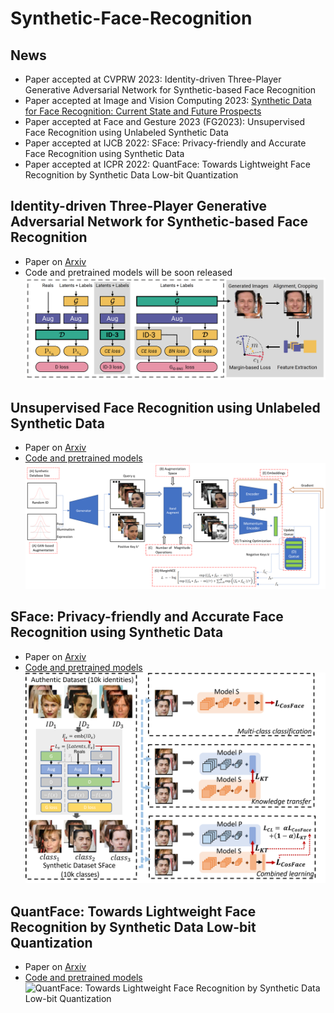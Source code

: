 # Synthetic-Face-Recognition

## News
- Paper accepted at CVPRW 2023: Identity-driven Three-Player Generative Adversarial Network for Synthetic-based Face Recognition
- Paper accepted at Image and Vision Computing 2023: [Synthetic Data for Face Recognition: Current State and Future Prospects
](https://arxiv.org/abs/2305.01021)
- Paper accepted at Face and Gesture 2023 (FG2023): Unsupervised Face Recognition using Unlabeled Synthetic Data
- Paper accepted at IJCB 2022: SFace: Privacy-friendly and Accurate Face Recognition using Synthetic Data
- Paper accepted at ICPR 2022: QuantFace: Towards Lightweight Face Recognition by Synthetic Data Low-bit Quantization

 


## Identity-driven Three-Player Generative Adversarial Network for Synthetic-based Face Recognition 

- Paper on [Arxiv](https://arxiv.org/abs/2305.00358)
- Code and pretrained models will be soon released
![Identity-driven Three-Player Generative Adversarial Network for Synthetic-based Face Recognition](images/overview_IDnet.png)



## Unsupervised Face Recognition using Unlabeled Synthetic Data

- Paper on [Arxiv](https://arxiv.org/abs/2211.07371)
- [Code and pretrained models](https://github.com/fdbtrs/Unsupervised-Face-Recognition-using-Unlabeled-Synthetic-Data)
![Unsupervised Face Recognition using Unlabeled Synthetic Data](https://github.com/fdbtrs/Unsupervised-Face-Recognition-using-Unlabeled-Synthetic-Data/blob/main/images/USynthFace_framework.png)


## SFace: Privacy-friendly and Accurate Face Recognition using Synthetic Data
- Paper on [Arxiv](https://arxiv.org/abs/2206.10520)
- [Code and pretrained models](https://github.com/fdbtrs/SFace-Privacy-friendly-and-Accurate-Face-Recognition-using-Synthetic-Data)
![SFace: Privacy-friendly and Accurate Face Recognition using Synthetic Data](https://github.com/fdbtrs/SFace-Privacy-friendly-and-Accurate-Face-Recognition-using-Synthetic-Data/blob/master/images/overview_v6.png)


## QuantFace: Towards Lightweight Face Recognition by Synthetic Data Low-bit Quantization
- Paper on [Arxiv](https://arxiv.org/abs/2206.10526)
- [Code and pretrained models](https://github.com/fdbtrs/QuantFace)
![QuantFace: Towards Lightweight Face Recognition by Synthetic Data Low-bit Quantization](https://github.com/fdbtrs/QuantFace/blob/master/plots/framework.png)


